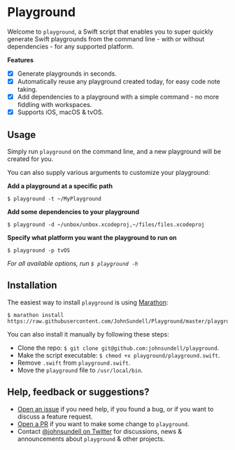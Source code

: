 # Playground

Welcome to `playground`, a Swift script that enables you to super quickly generate Swift playgrounds from the command line - with or without dependencies - for any supported platform.

**Features**

- [X] Generate playgrounds in seconds.
- [X] Automatically reuse any playground created today, for easy code note taking.
- [X] Add dependencies to a playground with a simple command - no more fiddling with workspaces.
- [X] Supports iOS, macOS & tvOS.

## Usage

Simply run `playground` on the command line, and a new playground will be created for you.

You can also supply various arguments to customize your playground:

**Add a playground at a specific path**

```
$ playground -t ~/MyPlayground
```

**Add some dependencies to your playground**

```
$ playground -d ~/unbox/unbox.xcodeproj,~/files/files.xcodeproj
```

**Specify what platform you want the playground to run on**

```
$ playground -p tvOS
```

*For all available options, run `$ playground -h`*

## Installation

The easiest way to install `playground` is using [Marathon](https://github.com/johnsundell/marathon):

```
$ marathon install https://raw.githubusercontent.com/JohnSundell/Playground/master/playground.swift
```

You can also install it manually by following these steps:

- Clone the repo: `$ git clone git@github.com:johnsundell/playground`.
- Make the script executable: `$ chmod +x playground/playground.swift`.
- Remove `.swift` from `playground.swift`.
- Move the `playground` file to `/usr/local/bin`.

## Help, feedback or suggestions?

- [Open an issue](https://github.com/JohnSundell/Playground/issues/new) if you need help, if you found a bug, or if you want to discuss a feature request.
- [Open a PR](https://github.com/JohnSundell/Playground/pull/new/master) if you want to make some change to `playground`.
- Contact [@johnsundell on Twitter](https://twitter.com/johnsundell) for discussions, news & announcements about `playground` & other projects.
